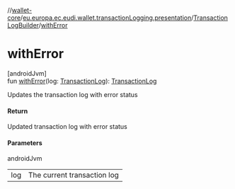 //[wallet-core](../../../index.md)/[eu.europa.ec.eudi.wallet.transactionLogging.presentation](../index.md)/[TransactionLogBuilder](index.md)/[withError](with-error.md)

# withError

[androidJvm]\
fun [withError](with-error.md)(log: [TransactionLog](../../eu.europa.ec.eudi.wallet.transactionLogging/-transaction-log/index.md)): [TransactionLog](../../eu.europa.ec.eudi.wallet.transactionLogging/-transaction-log/index.md)

Updates the transaction log with error status

#### Return

Updated transaction log with error status

#### Parameters

androidJvm

| | |
|---|---|
| log | The current transaction log |
